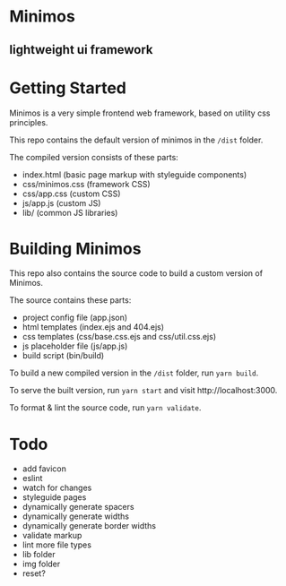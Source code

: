 # Minimos

## lightweight ui framework

# Getting Started

Minimos is a very simple frontend web framework, based on utility css principles.

This repo contains the default version of minimos in the `/dist` folder.

The compiled version consists of these parts:

  - index.html (basic page markup with styleguide components)
  - css/minimos.css (framework CSS)
  - css/app.css (custom CSS)
  - js/app.js (custom JS)
  - lib/ (common JS libraries)

# Building Minimos

This repo also contains the source code to build a custom version of Minimos.

The source contains these parts:

  - project config file (app.json)
  - html templates (index.ejs and 404.ejs)
  - css templates (css/base.css.ejs and css/util.css.ejs)
  - js placeholder file (js/app.js)
  - build script (bin/build)

To build a new compiled version in the `/dist` folder, run `yarn build`.

To serve the built version, run `yarn start` and visit http://localhost:3000.

To format & lint the source code, run `yarn validate`.

# Todo

  - add favicon
  - eslint
  - watch for changes
  - styleguide pages
  - dynamically generate spacers
  - dynamically generate widths
  - dynamically generate border widths
  - validate markup
  - lint more file types
  - lib folder
  - img folder
  - reset?
